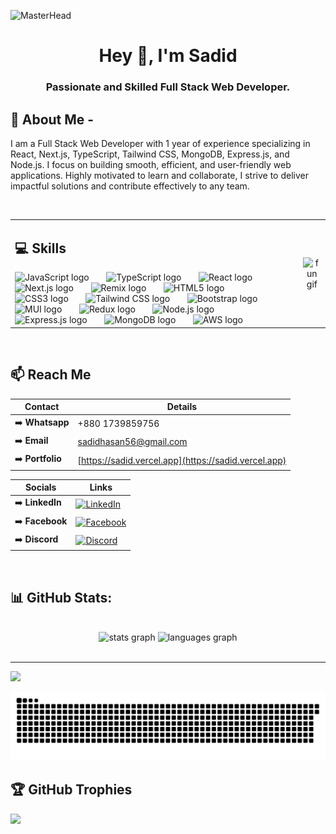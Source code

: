 ![MasterHead](https://i.ibb.co/ynhm1M7/Blue-Black-Modern-Technology-Linked-In-Banner.png...)
<h1 align="center">Hey 👋, I'm Sadid</h1>

<h3 align="center">Passionate and Skilled Full Stack Web Developer.</h3>

## 💫 About Me -

I am a Full Stack Web Developer with 1 year of experience specializing in React, Next.js, TypeScript, Tailwind CSS, MongoDB, Express.js, and Node.js. I focus on building smooth, efficient, and user-friendly web applications. Highly motivated to learn and collaborate, I strive to deliver impactful solutions and contribute effectively to any team.

<br>

<table>
  <tr>
    <!-- Left Column -->
    <td>
      <h2>💻 Skills</h2>
      <div align="left">
        <img src="https://cdn.jsdelivr.net/gh/devicons/devicon/icons/javascript/javascript-original.svg" height="40" alt="JavaScript logo" />
        <img width="20" />
        <img src="https://cdn.jsdelivr.net/gh/devicons/devicon/icons/typescript/typescript-original.svg" height="40" alt="TypeScript logo" />
        <img width="20" />
        <img src="https://cdn.jsdelivr.net/gh/devicons/devicon/icons/react/react-original.svg" height="40" alt="React logo" />
        <img width="20" />
        <img src="https://sadid.vercel.app/_next/image?url=https%3A%2F%2Fi.ibb.co%2FKLWYXRT%2Fnext-js-icon-logo-EE302-D5-DBD-seeklogo-com.png&w=256&q=100" height="40" alt="Next.js logo" />
        <img width="20" />
        <img src="https://i.ibb.co.com/NnSJD62/images.jpg" height="40" alt="Remix logo" />
        <img width="20" />
        <img src="https://cdn.jsdelivr.net/gh/devicons/devicon/icons/html5/html5-original.svg" height="40" alt="HTML5 logo" />
        <img width="20" />
        <img src="https://cdn.jsdelivr.net/gh/devicons/devicon/icons/css3/css3-original.svg" height="40" alt="CSS3 logo" />
        <img width="20" />
        <img src="https://i.ibb.co/hBmwFBs/tailwind-removebg-preview.png" height="40" alt="Tailwind CSS logo" />
        <img width="20" />
        <img src="https://cdn.jsdelivr.net/gh/devicons/devicon/icons/bootstrap/bootstrap-original.svg" height="40" alt="Bootstrap logo" />
        <img width="20" />
        <img src="https://i.ibb.co/8NjKgpc/bb13aeb51c54421a7a5540a7132895dc.png" height="40" alt="MUI logo" />
        <img width="20" />
        <img src="https://cdn.jsdelivr.net/gh/devicons/devicon/icons/redux/redux-original.svg" height="40" alt="Redux logo" />
        <img width="20" />
        <img src="https://cdn.jsdelivr.net/gh/devicons/devicon/icons/nodejs/nodejs-original.svg" height="40" alt="Node.js logo" />
        <img width="20" />
        <img src="https://cdn.jsdelivr.net/gh/devicons/devicon/icons/express/express-original.svg" height="40" alt="Express.js logo" />
        <img width="20" />
        <img src="https://cdn.jsdelivr.net/gh/devicons/devicon/icons/mongodb/mongodb-original.svg" height="40" alt="MongoDB logo" />
        <img width="20" />
        <img src="https://i.ibb.co/HHkt8Q0/AWS-logo-png.jpg" height="40" alt="AWS logo" />
        <img width="20" />
      </div>
    </td>
    <!-- Right Column -->
    <td align="center">
      <img align="center" width="160px" height="150" src="https://media.tenor.com/iviIq2uXz-kAAAAi/work-office.gif" alt="fun gif" />
    </td>
  </tr>
</table>


<br>

## 📫 Reach Me

| **Contact**            | **Details**                                                                                       |
|-------------------------|---------------------------------------------------------------------------------------------------|
| ➡️ **Whatsapp**        | +880 1739859756                                                                                  |
| ➡️ **Email**           | [sadidhasan56@gmail.com](mailto:sadidhasan56@gmail.com)                                           |
| ➡️ **Portfolio**       | [https://sadid.vercel.app](https://sadid.vercel.app)                                              |

| **Socials**            | **Links**                                                                                        |
|-------------------------|---------------------------------------------------------------------------------------------------|
| ➡️ **LinkedIn**        | [![LinkedIn](https://img.shields.io/badge/LinkedIn-%230077B5.svg?logo=linkedin&logoColor=white)](https://www.linkedin.com/in/mr-sadid/)  |
| ➡️ **Facebook**        | [![Facebook](https://img.shields.io/badge/Facebook-%231877F2.svg?logo=Facebook&logoColor=white)](https://www.facebook.com/sadidhasan.hasan.5) |
| ➡️ **Discord**         | [![Discord](https://img.shields.io/badge/Discord-%237289DA.svg?logo=discord&logoColor=white)](https://discord.com/users/1151169623149002752/) |


<br>

## 📊 GitHub Stats:
<br>

<!-- Add a container div with flexbox styles -->

<div align="center">
  <img src="https://github-readme-stats.vercel.app/api?username=maurodesouza&hide_title=false&hide_rank=false&show_icons=true&include_all_commits=true&count_private=true&disable_animations=false&theme=dracula&locale=en&hide_border=false" height="150" alt="stats graph"  />
  <img src="https://github-readme-stats.vercel.app/api/top-langs?username=maurodesouza&locale=en&hide_title=false&layout=compact&card_width=320&langs_count=5&theme=dracula&hide_border=false" height="150" alt="languages graph"  />
</div>

<!-- # 🔭 My currently projects

## project name: DrivePulse | Online file sharing | team project

### ⚙️Technologies:

- Next.js, TypeScript, tailwindcss, mongoose, ExpressJs, node.js, firebase storage, socket.io, JWT etc.

### 📝Description:

- This is a online file sharing website and user friendly UI design. Authentication user can upload his/her file and share this file in real-time. User can create folder and upload any file inside this folder and this is a nasted route like google drive. User can add conversation and collaborate with real-time chat.

### 👇Links:

- [client github link](https://github.com/Binary-Masters/DrivePulse-Client)
- [server github link](https://github.com/Binary-Masters/DrivePulse-Server)
- [live link](https://drive-pulse-client.vercel.app/)

## project name: Free Time | Social media

### ⚙️Technologies:

- React, tailwindcss, mongoDB, firebase, ExpressJs, socket.io etc.

### 📝Description:

- This is a MERN website and i use JWT token to secure APIs. You can bids now any jobs and add to your jobs, you see your total add jobs.

### 👇Links:

- [client github link](https://github.com/sadid56/worker_client_side)
- [server github link](https://github.com/sadid56/worker_server_side)
- [live link](https://assignment-11-96d26.web.app/)

## project name: Electronics products

### ⚙️Technologies:

- react, mongoDB, ExpressJs

### 📝Description:

- This is a Simple MERN website, never secure a APIs, anyone add product and anyone delete product see any products.

### 👇Links:

- [client github link](https://github.com/sadid56/fitness-tracker_client_side)
- [server github link](https://github.com/sadid56/fitness-tracker_server_side)
- [live link](https://assignment-12-6812f.web.app/) -->
<br>
<hr>

[![](https://visitcount.itsvg.in/api?id=sadid56&icon=0&color=0)](https://visitcount.itsvg.in)

<picture>
  <source media="(prefers-color-scheme: dark)" srcset="https://raw.githubusercontent.com/sadid56/sadid56/output/github-snake-dark.svg" />
  <source media="(prefers-color-scheme: light)" srcset="https://raw.githubusercontent.com/sadid56/sadid56/output/github-snake.svg" />
  <img alt="github-snake" src="https://raw.githubusercontent.com/sadid56/sadid56/output/github-snake.svg" />
</picture>

## 🏆 GitHub Trophies

![](https://github-profile-trophy.vercel.app/?username=sadid56&theme=radical&no-frame=false&no-bg=true&margin-w=4)

